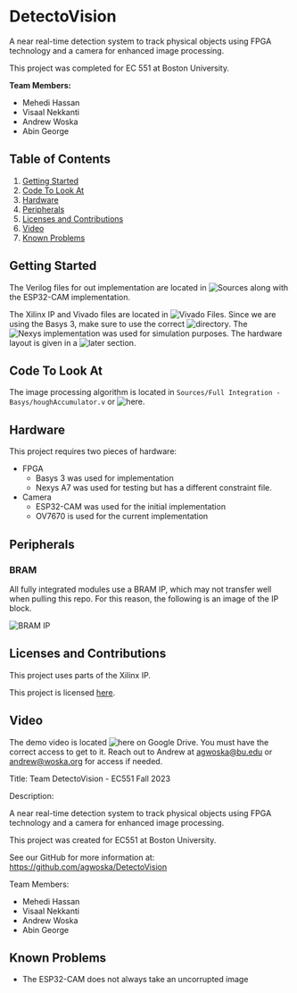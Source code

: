 # DetectoVision

A near real-time detection system to track physical objects using FPGA technology and a camera for enhanced image processing.

This project was completed for EC 551 at Boston University.

**Team Members:**
- Mehedi Hassan
- Visaal Nekkanti
- Andrew Woska
- Abin George

## Table of Contents

1. [Getting Started](#getting-started)
2. [Code To Look At](#code-to-look-at)
3. [Hardware](#hardware)
4. [Peripherals](#peripherals)
5. [Licenses and Contributions](#licenses-and-contributions)
6. [Video](#video)
7. [Known Problems](#known-problems)

## Getting Started

The Verilog files for out implementation are located in ![Sources](./Sources) along with the ESP32-CAM implementation.

The Xilinx IP and Vivado files are located in ![Vivado Files](./Vivado%20Files). 
Since we are using the Basys 3, make sure to use the correct ![directory](./Vivado%20Files/Basys).
The ![Nexys implementation](./Vivado%20Files/Nexys) was used for simulation purposes.
The hardware layout is given in a ![later section](#hardware).

## Code To Look At

The image processing algorithm is located in `Sources/Full Integration - Basys/houghAccumulator.v` or
![here](./Sources/Full%20Integration%20-%20Basys/houghAccumulator.v).

## Hardware

This project requires two pieces of hardware:
- FPGA
  - Basys 3 was used for implementation
  - Nexys A7 was used for testing but has a different constraint file.
- Camera
  - ESP32-CAM was used for the initial implementation
  - OV7670 is used for the current implementation

## Peripherals

### BRAM
All fully integrated modules use a BRAM IP, which may not transfer well when pulling this repo. For this reason, the following is an image of the IP block.

![BRAM IP](https://github.com/agwoska/DetectoVision/assets/66330225/8e281228-dafa-4932-bf13-3c9873e1f388)

## Licenses and Contributions

This project uses parts of the Xilinx IP.

This project is licensed [here](./LICENSE).

## Video

The demo video is located ![here](https://drive.google.com/drive/folders/191mPTwozpH7jWF0dYr3jjbuj1WBnaC5o?usp=sharing) on Google Drive.
You must have the correct access to get to it.
Reach out to Andrew at agwoska@bu.edu or andrew@woska.org for access if needed.

Title: Team DetectoVision - EC551 Fall 2023

Description:

A near real-time detection system to track physical objects using FPGA technology and a camera for enhanced image processing.

This project was created for EC551 at Boston University.

See our GitHub for more information at: https://github.com/agwoska/DetectoVision

Team Members:
- Mehedi Hassan
- Visaal Nekkanti
- Andrew Woska
- Abin George

## Known Problems

- The ESP32-CAM does not always take an uncorrupted image
